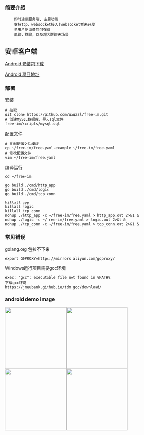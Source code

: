 ### 简要介绍
```
    即时通讯服务端, 主要功能
    支持tcp，websocket接入(websocket暂未开发)
    单用户多设备同时在线
    单聊，群聊，以及超大群聊天场景
```

## 安卓客户端
[Android 安装包下载](https://cdn.qaqzz.com/app-free-release-v1.apk)

[Android 项目地址](https://github.com/qaqzzl/free-im-android)


### 部署
安装
```
# 拉取
git clone https://github.com/qaqzzl/free-im.git
# 创建MySQL数据库，导入sql文件
free-im/scripts/mysql.sql
```

配置文件
```
# 复制配置文件模板
cp ~/free-im/free.yaml.example ~/free-im/free.yaml
# 修改配置文件
vim ~/free-im/free.yaml
```

编译运行
```
cd ~/free-im

go build ./cmd/http_app
go build ./cmd/logic
go build ./cmd/tcp_conn

killall app
killall logic
killall tcp_conn
nohup ./http_app -c ~/free-im/free.yaml > http_app.out 2>&1 &
nohup ./logic -c ~/free-im/free.yaml > logic.out 2>&1 &
nohup ./tcp_conn -c ~/free-im/free.yaml > tcp_conn.out 2>&1 &
```

### 常见错误
golang.org 包拉不下来
```
export GOPROXY=https://mirrors.aliyun.com/goproxy/
```

Windows运行项目需要gcc环境
```
exec: "gcc": executable file not found in %PATH%
下载gcc环境
https://jmeubank.github.io/tdm-gcc/download/
```

### android demo image
<img src="http://free-im-qn.qaqzz.com/docs/app1.png" width="200"/><img src="http://free-im-qn.qaqzz.com/docs/app2.png" width="200"/><img src="http://free-im-qn.qaqzz.com/docs/app3.png" width="200"/><img src="http://free-im-qn.qaqzz.com/docs/app4.png" width="200"/>
